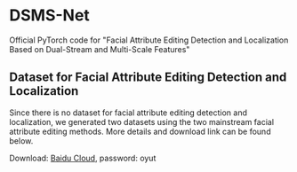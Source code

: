 # DSMS-Net
Official PyTorch code for "Facial Attribute Editing Detection and Localization Based on Dual-Stream and Multi-Scale Features"

## Dataset for Facial Attribute Editing Detection and Localization
Since there is no dataset for facial attribute editing detection and localization, we generated two datasets using the two mainstream facial attribute editing methods. More details and download link can be found below.

Download: [Baidu Cloud](https://pan.baidu.com/s/1c6t8fn94Od-z3wGe_XhPJg), password: oyut
